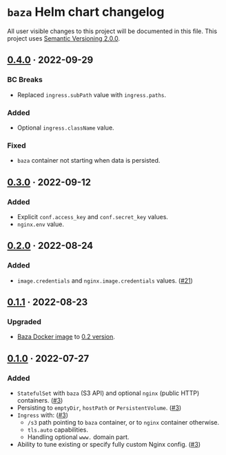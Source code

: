 `baza` Helm chart changelog
===========================

All user visible changes to this project will be documented in this file. This project uses [Semantic Versioning 2.0.0].




## [0.4.0] · 2022-09-29
[0.4.0]: https://github.com/instrumentisto/baza/tree/helm%2Fbaza%2F0.4.0/helm/baza

### BC Breaks

- Replaced `ingress.subPath` value with `ingress.paths`.

### Added

- Optional `ingress.className` value.

### Fixed

- `baza` container not starting when data is persisted. 




## [0.3.0] · 2022-09-12
[0.3.0]: https://github.com/instrumentisto/baza/tree/helm%2Fbaza%2F0.3.0/helm/baza

### Added

- Explicit `conf.access_key` and `conf.secret_key` values.
- `nginx.env` value.




## [0.2.0] · 2022-08-24
[0.2.0]: https://github.com/instrumentisto/baza/tree/helm%2Fbaza%2F0.2.0/helm/baza

### Added

- `image.credentials` and `nginx.image.credentials` values. ([#21])

[#21]: https://github.com/instrumentisto/baza/pull/21




## [0.1.1] · 2022-08-23
[0.1.1]: https://github.com/instrumentisto/baza/tree/helm%2Fbaza%2F0.1.1/helm/baza

### Upgraded

- [Baza Docker image] to [0.2 version][020-1].

[020-1]: https://github.com/instrumentisto/baza/releases/tag/v0.2.0




## [0.1.0] · 2022-07-27
[0.1.0]: https://github.com/instrumentisto/baza/tree/helm%2Fbaza%2F0.1.0/helm/baza

### Added

- `StatefulSet` with `baza` (S3 API) and optional `nginx` (public HTTP) containers. ([#3])
- Persisting to `emptyDir`, `hostPath` or `PersistentVolume`. ([#3])
- `Ingress` with: ([#3])
    - `/s3` path pointing to `baza` container, or to `nginx` container otherwise.
    - `tls.auto` capabilities.
    - Handling optional `www.` domain part.
- Ability to tune existing or specify fully custom Nginx config. ([#3])

[#3]: https://github.com/instrumentisto/baza/pull/3




[Baza Docker image]: https://hub.docker.com/r/instrumentisto/baza
[Nginx]: https://www.nginx.com
[Semantic Versioning 2.0.0]: https://semver.org
